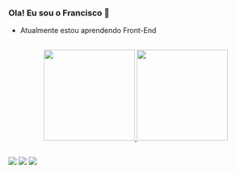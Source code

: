 ### Ola! Eu sou o Francisco 👋
- Atualmente estou aprendendo Front-End
##
<div align="center">
  <a href="https://github.com/FranciscoLDB">
  <img height="180em" src="https://github-readme-stats.vercel.app/api?username=FranciscoLDB&show_icons=true&theme=dark&include_all_commits=true&count_private=true"/>
  <img height="180em" src="https://github-readme-stats.vercel.app/api/top-langs/?username=FranciscoLDB&layout=compact&langs_count=7&theme=dark"/>
</div>

##

<div> 
  <a href="https://instagram.com/franciscodunaiski" target="_blank"><img src="https://img.shields.io/badge/-Instagram-%23E4405F?style=for-the-badge&logo=instagram&logoColor=white" target="_blank"></a>
  <a href = "mailto:fluis905@gmail.com"><img src="https://img.shields.io/badge/-Gmail-%23333?style=for-the-badge&logo=gmail&logoColor=white" target="_blank"></a>
  <a href="https://www.linkedin.com/in/franciscoluisdunaiskibruginski" target="_blank"><img src="https://img.shields.io/badge/-LinkedIn-%230077B5?style=for-the-badge&logo=linkedin&logoColor=white" target="_blank"></a> 
</div>
